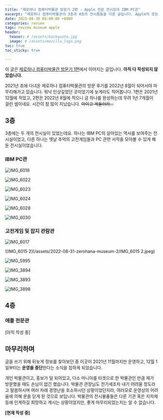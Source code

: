 ```yaml
---
title: "제로하나 컴퓨터박물관 방문기 2편 - Apple 전문 전시장과 IBM PC관"
excerpt: "제로하나 컴퓨터박물관의 3층과 4층의 전시품들을 다룬 글입니다. Apple의 모든 올드맥들이 전시되어 있었고, IBM PC의 살아있는 역사 또한 전시되어 있었습니다."
date: 2022-08-30 06:00:00 +0900
categories: review
tags: review museum apple
header:
  teaser: # /assets/backquote.jpg
  image: # /assets/mozilla_logo.png 
toc: true  
toc_sticky: true 

---
```




이 글은 [제로하나 컴퓨터박물관 방문기 1편](/review/zerohana-museum/)에서 이어지는 글입니다. **아직 다 작성되지 않았습니다.**

2021년 초에 다녀온 제로하나 컴퓨터박물관의 방문 후기를 2022년 8월이 되어서야 마무리해가고 있습니다. 워낙 인상깊었던 곳이었기에 늦게라도 적어봅니다. 1편은 2021년 12월에 적었고, 2편은 2022년 8월에 적으니 글 하나를 완성하는데 무려 1년 7개월이 걸린 셈이네요. 시간이 참 많이 지났습니다. <Del>아이고 게을러라...</del>

## 3층

3층에는 두 개의 전시실이 있었는데요. 하나는 IBM PC의 살아있는 역사를 보여주는 전시실이었고, 다른 하나는 옛날 추억의 고전게임들과 PC 관련 서적을 모아볼 수 있게 해 둔 전시실이었습니다.

### IBM PC관

![IMG_6018](/assets/2022-08-31-zerohana-museum-2/IMG_6018.jpeg)



![IMG_6022](/assets/2022-08-31-zerohana-museum-2/IMG_6022.jpeg)



![IMG_6023](/assets/2022-08-31-zerohana-museum-2/IMG_6023.jpeg)

![IMG_6024](/assets/2022-08-31-zerohana-museum-2/IMG_6024.jpeg)



![IMG_6028](/assets/2022-08-31-zerohana-museum-2/IMG_6028.jpeg)

![IMG_6030](/assets/2022-08-31-zerohana-museum-2/IMG_6030.jpeg)

### 고전게임 및 잡지 관람관

![IMG_6017](/assets/2022-08-31-zerohana-museum-2/IMG_6017.jpeg)

![IMG_6015 2](/assets/2022-08-31-zerohana-museum-2/IMG_6015 2.jpeg)

![IMG_5995](/assets/2022-08-31-zerohana-museum-2/IMG_5995.jpeg)

![IMG_3894](/assets/2022-08-31-zerohana-museum-2/IMG_3894.jpeg)

![IMG_3893](/assets/2022-08-31-zerohana-museum-2/IMG_3893.jpeg)

![IMG_3898](./assets/2022-08-31-zerohana-museum-2/IMG_3898.jpeg)





## 4층



### 애플 전문관

 

[아직 작성 중]



## 마무리하며

 글을 쓰기 위해 뒤늦게 정보를 찾아보던 중 이곳이 2021년 11월까지만 운영하고, 12월 1일부터는 **운영을 중단**한다는 소식을 접하게 되었습니다.

개인 박물관이고, 홍보가 덜 되어있고, 다소 마니아를 타겟으로 한 박물관인 만큼 제가 방문했을 때도 손님이 없긴 했습니다. 박물관 관장님도 전기세조차 내기 어려울 정도라고 말씀하시며 여러 차례 경영난을 호소하시던 상황이었던지라, 여러모로 운영상의 어려움에 의해 문을 닫게 된 것으로 보입니다. 박물관의 전시물품들은 다른 기관 혹은 지자체 등에 인계하길 희망하고 계시는 상황이었지만, 좋게 마무리되었는지는 알 수 없습니다.



**[현재 작성 중]**

